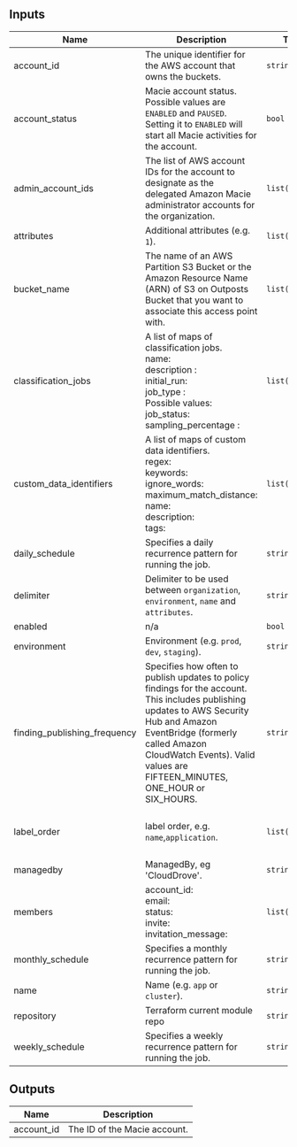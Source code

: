 ## Inputs

| Name | Description | Type | Default | Required |
|------|-------------|------|---------|:--------:|
| account\_id | The unique identifier for the AWS account that owns the buckets. | `string` | `""` | no |
| account\_status | Macie account status. Possible values are `ENABLED` and `PAUSED`. Setting it to `ENABLED` will start all Macie activities for the account. | `bool` | `true` | no |
| admin\_account\_ids | The list of AWS account IDs for the account to designate as the delegated Amazon Macie administrator accounts for the organization. | `list(string)` | `[]` | no |
| attributes | Additional attributes (e.g. `1`). | `list(any)` | `[]` | no |
| bucket\_name | The name of an AWS Partition S3 Bucket or the Amazon Resource Name (ARN) of S3 on Outposts Bucket that you want to associate this access point with. | `list(any)` | `[]` | no |
| classification\_jobs | A list of maps of classification jobs.<br>  name:<br>  description : <br>  initial\_run:<br>  job\_type :<br>  Possible values:<br>  job\_status:<br>  sampling\_percentage : | `list(any)` | `[]` | no |
| custom\_data\_identifiers | A list of maps of custom data identifiers.<br>regex:<br>keywords:<br>ignore\_words:<br>maximum\_match\_distance:<br>name:<br>description:<br>tags: | `list(any)` | `[]` | no |
| daily\_schedule | Specifies a daily recurrence pattern for running the job. | `string` | `null` | no |
| delimiter | Delimiter to be used between `organization`, `environment`, `name` and `attributes`. | `string` | `"-"` | no |
| enabled | n/a | `bool` | `true` | no |
| environment | Environment (e.g. `prod`, `dev`, `staging`). | `string` | `""` | no |
| finding\_publishing\_frequency | Specifies how often to publish updates to policy findings for the account. This includes publishing updates to AWS Security Hub and Amazon EventBridge (formerly called Amazon CloudWatch Events). Valid values are FIFTEEN\_MINUTES, ONE\_HOUR or SIX\_HOURS. | `string` | `"ONE_HOUR"` | no |
| label\_order | label order, e.g. `name`,`application`. | `list(any)` | <pre>[<br>  "name",<br>  "environment"<br>]</pre> | no |
| managedby | ManagedBy, eg 'CloudDrove'. | `string` | `"hello@clouddrove.com"` | no |
| members | account\_id:<br>email:<br>status:<br>invite:<br>invitation\_message: | `list(any)` | `[]` | no |
| monthly\_schedule | Specifies a monthly recurrence pattern for running the job. | `string` | `null` | no |
| name | Name  (e.g. `app` or `cluster`). | `string` | `""` | no |
| repository | Terraform current module repo | `string` | `"https://github.com/clouddrove/terraform-aws-vpc-peering"` | no |
| weekly\_schedule | Specifies a weekly recurrence pattern for running the job. | `string` | `null` | no |

## Outputs

| Name | Description |
|------|-------------|
| account\_id | The ID of the Macie account. |

